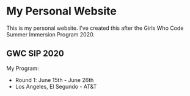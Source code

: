 # My Personal Website
This is my personal website.
I've created this after the Girls Who Code Summer Immersion Program 2020.

## GWC SIP 2020
My Program:
- Round 1: June 15th - June 26th
- Los Angeles, El Segundo - AT&T
